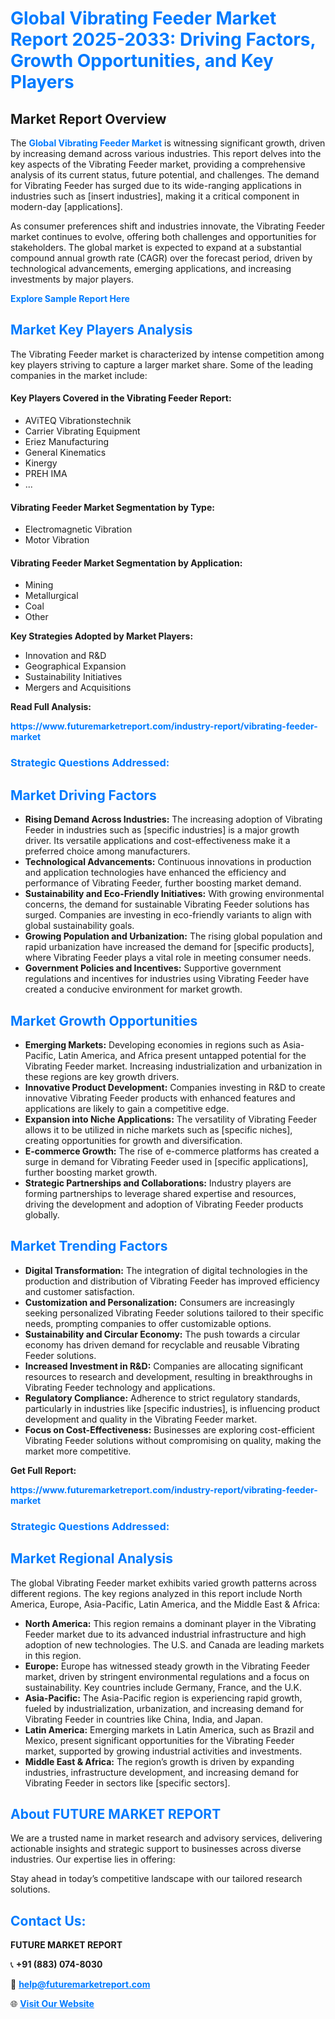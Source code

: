 <h1 style="color: #007BFF;">Global Vibrating Feeder Market Report 2025-2033: Driving Factors, Growth Opportunities, and Key Players</h1>

<section id="overview">
<h2>Market Report Overview</h2>
<p>The <a href="https://www.futuremarketreport.com/industry-report/vibrating-feeder-market" style="color: #007BFF; text-decoration: none;"><strong>Global Vibrating Feeder Market</strong></a> is witnessing significant growth, driven by increasing demand across various industries. This report delves into the key aspects of the Vibrating Feeder market, providing a comprehensive analysis of its current status, future potential, and challenges. The demand for Vibrating Feeder has surged due to its wide-ranging applications in industries such as [insert industries], making it a critical component in modern-day [applications].</p>
<p>As consumer preferences shift and industries innovate, the Vibrating Feeder market continues to evolve, offering both challenges and opportunities for stakeholders. The global market is expected to expand at a substantial compound annual growth rate (CAGR) over the forecast period, driven by technological advancements, emerging applications, and increasing investments by major players.</p>
</section>

<section id="overview">
<p><a href="https://www.futuremarketreport.com/request-sample/reportId=105286" style="color: #007BFF; text-decoration: none;"><strong>Explore Sample Report Here</strong></a></p>
</section>

<section id="key-players">
<h2 style="color: #007BFF;">Market Key Players Analysis</h2>
<p>The Vibrating Feeder market is characterized by intense competition among key players striving to capture a larger market share. Some of the leading companies in the market include:</p>
<h4>Key Players Covered in the Vibrating Feeder Report:</h4>
<ul><li>AViTEQ Vibrationstechnik</li><li>Carrier Vibrating Equipment</li><li>Eriez Manufacturing</li><li>General Kinematics</li><li>Kinergy</li><li>PREH IMA</li><li>...</li></ul>
<h4>Vibrating Feeder Market Segmentation by Type:</h4>
<ul><li>Electromagnetic Vibration</li><li>Motor Vibration</li></ul>

<h4>Vibrating Feeder Market Segmentation by Application:</h4>
<ul><li>Mining</li><li>Metallurgical</li><li>Coal</li><li>Other</li></ul>
<p><strong>Key Strategies Adopted by Market Players:</strong></p>
<ul>
<li>Innovation and R&D</li>
<li>Geographical Expansion</li>
<li>Sustainability Initiatives</li>
<li>Mergers and Acquisitions</li>
</ul>
</section>

<section>
<p><strong>Read Full Analysis: </strong></p><a href="https://www.futuremarketreport.com/industry-report/vibrating-feeder-market" style="color: #007BFF; text-decoration: none;"><strong>https://www.futuremarketreport.com/industry-report/vibrating-feeder-market</strong></a>
<h3 style="color: #007BFF;">Strategic Questions Addressed:</h3>
</section>

<section id="driving-factors">
<h2 style="color: #007BFF;">Market Driving Factors</h2>
<ul>
<li><strong>Rising Demand Across Industries:</strong> The increasing adoption of Vibrating Feeder in industries such as [specific industries] is a major growth driver. Its versatile applications and cost-effectiveness make it a preferred choice among manufacturers.</li>
<li><strong>Technological Advancements:</strong> Continuous innovations in production and application technologies have enhanced the efficiency and performance of Vibrating Feeder, further boosting market demand.</li>
<li><strong>Sustainability and Eco-Friendly Initiatives:</strong> With growing environmental concerns, the demand for sustainable Vibrating Feeder solutions has surged. Companies are investing in eco-friendly variants to align with global sustainability goals.</li>
<li><strong>Growing Population and Urbanization:</strong> The rising global population and rapid urbanization have increased the demand for [specific products], where Vibrating Feeder plays a vital role in meeting consumer needs.</li>
<li><strong>Government Policies and Incentives:</strong> Supportive government regulations and incentives for industries using Vibrating Feeder have created a conducive environment for market growth.</li>
</ul>
</section>

<section id="growth-opportunities">
<h2 style="color: #007BFF;">Market Growth Opportunities</h2>
<ul>
<li><strong>Emerging Markets:</strong> Developing economies in regions such as Asia-Pacific, Latin America, and Africa present untapped potential for the Vibrating Feeder market. Increasing industrialization and urbanization in these regions are key growth drivers.</li>
<li><strong>Innovative Product Development:</strong> Companies investing in R&D to create innovative Vibrating Feeder products with enhanced features and applications are likely to gain a competitive edge.</li>
<li><strong>Expansion into Niche Applications:</strong> The versatility of Vibrating Feeder allows it to be utilized in niche markets such as [specific niches], creating opportunities for growth and diversification.</li>
<li><strong>E-commerce Growth:</strong> The rise of e-commerce platforms has created a surge in demand for Vibrating Feeder used in [specific applications], further boosting market growth.</li>
<li><strong>Strategic Partnerships and Collaborations:</strong> Industry players are forming partnerships to leverage shared expertise and resources, driving the development and adoption of Vibrating Feeder products globally.</li>
</ul>
</section>

<section id="trending-factors">
<h2 style="color: #007BFF;">Market Trending Factors</h2>
<ul>
<li><strong>Digital Transformation:</strong> The integration of digital technologies in the production and distribution of Vibrating Feeder has improved efficiency and customer satisfaction.</li>
<li><strong>Customization and Personalization:</strong> Consumers are increasingly seeking personalized Vibrating Feeder solutions tailored to their specific needs, prompting companies to offer customizable options.</li>
<li><strong>Sustainability and Circular Economy:</strong> The push towards a circular economy has driven demand for recyclable and reusable Vibrating Feeder solutions.</li>
<li><strong>Increased Investment in R&D:</strong> Companies are allocating significant resources to research and development, resulting in breakthroughs in Vibrating Feeder technology and applications.</li>
<li><strong>Regulatory Compliance:</strong> Adherence to strict regulatory standards, particularly in industries like [specific industries], is influencing product development and quality in the Vibrating Feeder market.</li>
<li><strong>Focus on Cost-Effectiveness:</strong> Businesses are exploring cost-efficient Vibrating Feeder solutions without compromising on quality, making the market more competitive.</li>
</ul>
</section>

<section>
<p><strong>Get Full Report: </strong></p><a href="https://www.futuremarketreport.com/industry-report/vibrating-feeder-market" style="color: #007BFF; text-decoration: none;"><strong>https://www.futuremarketreport.com/industry-report/vibrating-feeder-market</strong></a>
<h3 style="color: #007BFF;">Strategic Questions Addressed:</h3>
</section>


<section id="regional-analysis">
<h2 style="color: #007BFF;">Market Regional Analysis</h2>
<p>The global Vibrating Feeder market exhibits varied growth patterns across different regions. The key regions analyzed in this report include North America, Europe, Asia-Pacific, Latin America, and the Middle East & Africa:</p>
<ul>
<li><strong>North America:</strong> This region remains a dominant player in the Vibrating Feeder market due to its advanced industrial infrastructure and high adoption of new technologies. The U.S. and Canada are leading markets in this region.</li>
<li><strong>Europe:</strong> Europe has witnessed steady growth in the Vibrating Feeder market, driven by stringent environmental regulations and a focus on sustainability. Key countries include Germany, France, and the U.K.</li>
<li><strong>Asia-Pacific:</strong> The Asia-Pacific region is experiencing rapid growth, fueled by industrialization, urbanization, and increasing demand for Vibrating Feeder in countries like China, India, and Japan.</li>
<li><strong>Latin America:</strong> Emerging markets in Latin America, such as Brazil and Mexico, present significant opportunities for the Vibrating Feeder market, supported by growing industrial activities and investments.</li>
<li><strong>Middle East & Africa:</strong> The region’s growth is driven by expanding industries, infrastructure development, and increasing demand for Vibrating Feeder in sectors like [specific sectors].</li>
</ul>
</section>

<footer>
<h2 style="color: #007BFF;">About FUTURE MARKET REPORT</h2>
<p>We are a trusted name in market research and advisory services, delivering actionable insights and strategic support to businesses across diverse industries. Our expertise lies in offering:</p>

<p>Stay ahead in today’s competitive landscape with our tailored research solutions.</p>

<h2 style="color: #007BFF;">Contact Us:</h2>
<p><strong>FUTURE MARKET REPORT</strong></p>
<p>📞 <strong>+91 (883) 074-8030</strong></p>
<p>📧 <strong><a href="mailto:help@futuremarketreport.com" style="color: #007BFF;">help@futuremarketreport.com</a></strong></p>
<p>🌐 <strong><a href="https://www.futuremarketreport.com/" style="color: #007BFF;">Visit Our Website</a></strong></p>
</footer>